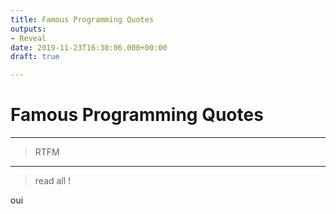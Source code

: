 ```yaml
---
title: Famous Programming Quotes
outputs:
- Reveal
date: 2019-11-23T16:30:06.000+00:00
draft: true

---
```

# Famous Programming Quotes

***

> RTFM

***

> read all !

oui